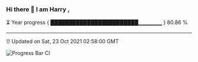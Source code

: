 ### Hi there 👋 I am Harry , 

⏳ Year progress { ████████████████████████▁▁▁▁▁▁ } 80.86 %

---

⏰ Updated on Sat, 23 Oct 2021 02:58:00 GMT

![Progress Bar CI](https://github.com/duykhang68/duykhang68/workflows/Progress%20Bar%20CI/badge.svg)
